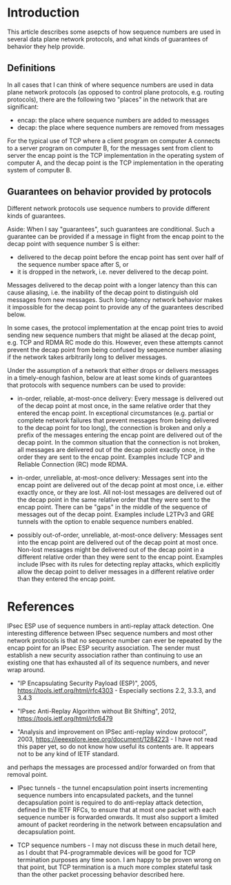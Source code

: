 # Introduction

This article describes some asepcts of how sequence numbers are used
in several data plane network protocols, and what kinds of guarantees
of behavior they help provide.


## Definitions

In all cases that I can think of where sequence numbers are used in
data plane network protocols (as opposed to control plane protocols,
e.g. routing protocols), there are the following two "places" in the
network that are significant:

+ encap: the place where sequence numbers are added to messages
+ decap: the place where sequence numbers are removed from messages

For the typical use of TCP where a client program on computer A
connects to a server program on computer B, for the messages sent from
client to server the encap point is the TCP implementation in the
operating system of computer A, and the decap point is the TCP
implementation in the operating system of computer B.


## Guarantees on behavior provided by protocols

Different network protocols use sequence numbers to provide different
kinds of guarantees.

Aside: When I say "guarantees", such guarantees are conditional.  Such
a guarantee can be provided if a message in flight from the encap
point to the decap point with sequence number S is either:

+ delivered to the decap point before the encap point has sent over
  half of the sequence number space after S, or
+ it is dropped in the network, i.e. never delivered to the decap point.

Messages delivered to the decap point with a longer latency than this
can cause aliasing, i.e. the inability of the decap point to
distinguish old messages from new messages.  Such long-latency network
behavior makes it impossible for the decap point to provide any of the
guarantees described below.

In some cases, the protocol implementation at the encap point tries to
avoid sending new sequence numbers that might be aliased at the decap
point, e.g. TCP and RDMA RC mode do this.  However, even these
attempts cannot prevent the decap point from being confused by
sequence number aliasing if the network takes arbitrarily long to
deliver messages.

Under the assumption of a network that either drops or delivers
messages in a timely-enough fashion, below are at least some kinds of
guarantees that protocols with sequence numbers can be used to
provide:

+ in-order, reliable, at-most-once delivery: Every message is
  delivered out of the decap point at most once, in the same relative
  order that they entered the encap point.  In exceptional
  circumstances (e.g. partial or complete network failures that
  prevent messages from being delivered to the decap point for too
  long), the connection is broken and only a prefix of the messages
  entering the encap point are delivered out of the decap point.  In
  the common situation that the connection is not broken, all messages
  are delivered out of the decap point exactly once, in the order they
  are sent to the encap point.  Examples include TCP and Reliable
  Connection (RC) mode RDMA.

+ in-order, unreliable, at-most-once delivery: Messages sent into the
  encap point are delivered out of the decap point at most once,
  i.e. either exactly once, or they are lost.  All not-lost messages
  are delivered out of the decap point in the same relative order that
  they were sent to the encap point.  There can be "gaps" in the
  middle of the sequence of messages out of the decap point.  Examples
  include L2TPv3 and GRE tunnels with the option to enable sequence
  numbers enabled.

+ possibly out-of-order, unreliable, at-most-once delivery: Messages
  sent into the encap point are delivered out of the decap point at
  most once.  Non-lost messages might be delivered out of the decap
  point in a different relative order than they were sent to the encap
  point.  Examples include IPsec with its rules for detecting replay
  attacks, which explicitly allow the decap point to deliver messages
  in a different relative order than they entered the encap point.



# References

IPsec ESP use of sequence numbers in anti-replay attack detection.
One interesting difference between IPsec sequence numbers and most
other network protocols is that no sequence number can ever be
repeated by the encap point for an IPsec ESP security association.
The sender must establish a new security association rather than
continuing to use an existing one that has exhausted all of its
sequence numbers, and never wrap around.

+ "IP Encapsulating Security Payload (ESP)", 2005,
  https://tools.ietf.org/html/rfc4303 - Especially sections 2.2,
  3.3.3, and 3.4.3

+ "IPsec Anti-Replay Algorithm without Bit Shifting", 2012,
  https://tools.ietf.org/html/rfc6479

+ "Analysis and improvement on IPSec anti-replay window protocol",
  2003, https://ieeexplore.ieee.org/document/1284223 - I have not read
  this paper yet, so do not know how useful its contents are.  It
  appears not to be any kind of IETF standard.




and perhaps the messages are processed
and/or forwarded on from that removal point.

+ IPsec tunnels - the tunnel encapsulation point inserts incrementing
  sequence numbers into encapsulated packets, and the tunnel
  decapsulation point is required to do anti-replay attack detection,
  defined in the IETF RFCs, to ensure that at most one packet with
  each sequence number is forwarded onwards.  It must also support a
  limited amount of packet reordering in the network between
  encapsulation and decapsulation point.

+ TCP sequence numbers - I may not discuss these in much detail here,
  as I doubt that P4-programmable devices will be good for TCP
  termination purposes any time soon.  I am happy to be proven wrong
  on that point, but TCP termination is a much more complex stateful
  task than the other packet processing behavior described here.

